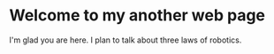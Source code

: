 # Welcome to my another web page

I'm glad you are here. I plan to talk about three laws of robotics.
